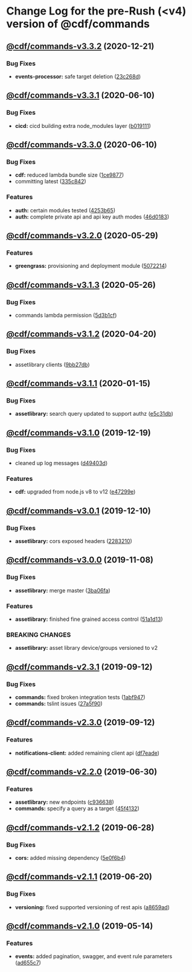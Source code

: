 # Change Log for the pre-Rush (<v4) version of @cdf/commands

## [@cdf/commands-v3.3.2](@cdf/commands-v3.3.1...@cdf/commands-v3.3.2) (2020-12-21)

### Bug Fixes

- **events-processor:** safe target deletion ([23c268d](23c268d1ca40e1b53c8d371f8fb22d0bf34c885f))

## [@cdf/commands-v3.3.1](@cdf/commands-v3.3.0...@cdf/commands-v3.3.1) (2020-06-10)

### Bug Fixes

- **cicd:** cicd building extra node_modules layer ([b019111](b019111adadea7bac04ed3aaa35254c3137615e0))

## [@cdf/commands-v3.3.0](@cdf/commands-v3.2.0...@cdf/commands-v3.3.0) (2020-06-10)

### Bug Fixes

- **cdf:** reduced lambda bundle size ([1ce9877](1ce9877878831dac78b00ddbc5589cadead19d53))
- committing latest ([335c842](335c84223ab2a860c52766559b220170a64c7c17))

### Features

- **auth:** certain modules tested ([4253b65](4253b65750e52dd962a3a42dde05626044bb79cc))
- **auth:** complete private api and api key auth modes ([46d0183](46d0183e779e21a7ad39e879481b369bec2d060f))

## [@cdf/commands-v3.2.0](@cdf/commands-v3.1.3...@cdf/commands-v3.2.0) (2020-05-29)

### Features

- **greengrass:** provisioning and deployment module ([5072214](5072214fb81a0d6a8f8641bf0f52fefb7f2ad950))

## [@cdf/commands-v3.1.3](@cdf/commands-v3.1.2...@cdf/commands-v3.1.3) (2020-05-26)

### Bug Fixes

- commands lambda permission ([5d3b1cf](5d3b1cfcd0f42cbeb22e4e1b8a9c7e4f3b423014))

## [@cdf/commands-v3.1.2](@cdf/commands-v3.1.1...@cdf/commands-v3.1.2) (2020-04-20)

### Bug Fixes

- assetlibrary clients ([9bb27db](9bb27db533330fd8cd4d12e126bdeadf66495491))

## [@cdf/commands-v3.1.1](@cdf/commands-v3.1.0...@cdf/commands-v3.1.1) (2020-01-15)

### Bug Fixes

- **assetlibrary:** search query updated to support authz ([e5c31db](e5c31db609841406d98733e62e3ed93073ffbb1f))

## [@cdf/commands-v3.1.0](@cdf/commands-v3.0.1...@cdf/commands-v3.1.0) (2019-12-19)

### Bug Fixes

- cleaned up log messages ([d49403d](d49403d11f3f73ea8c5ce061bfa790ec40cd8c13))

### Features

- **cdf:** upgraded from node.js v8 to v12 ([e47299e](e47299ee399acf6554a0845048c4fed99251c2b1))

## [@cdf/commands-v3.0.1](@cdf/commands-v3.0.0...@cdf/commands-v3.0.1) (2019-12-10)

### Bug Fixes

- **assetlibrary:** cors exposed headers ([2283210](22832101b0e22468aa97249d06baa67f044571d0))

## [@cdf/commands-v3.0.0](@cdf/commands-v2.3.1...@cdf/commands-v3.0.0) (2019-11-08)

### Bug Fixes

- **assetlibrary:** merge master ([3ba06fa](3ba06fa9fc5b264ceaed0f97ccf45fab97d57a08))

### Features

- **assetlibrary:** finished fine grained access control ([51a1d13](51a1d134ec48be2d62edc575998752ff866230bf))

### BREAKING CHANGES

- **assetlibrary:** asset library device/groups versioned to v2

## [@cdf/commands-v2.3.1](@cdf/commands-v2.3.0...@cdf/commands-v2.3.1) (2019-09-12)

### Bug Fixes

- **commands:** fixed broken integration tests ([1abf947](1abf947))
- **commands:** tslint issues ([27a5f90](27a5f90))

## [@cdf/commands-v2.3.0](@cdf/commands-v2.2.0...@cdf/commands-v2.3.0) (2019-09-12)

### Features

- **notifications-client:** added remaining client api ([df7eade](df7eade))

## [@cdf/commands-v2.2.0](@cdf/commands-v2.1.2...@cdf/commands-v2.2.0) (2019-06-30)

### Features

- **assetlibrary:** new endpoints ([c936638](c936638))
- **commands:** specify a query as a target ([45f4132](45f4132))

## [@cdf/commands-v2.1.2](@cdf/commands-v2.1.1...@cdf/commands-v2.1.2) (2019-06-28)

### Bug Fixes

- **cors:** added missing dependency ([5e0f6b4](5e0f6b4))

## [@cdf/commands-v2.1.1](@cdf/commands-v2.1.0...@cdf/commands-v2.1.1) (2019-06-20)

### Bug Fixes

- **versioning:** fixed supported versioning of rest apis ([a8659ad](a8659ad))

## [@cdf/commands-v2.1.0](@cdf/commands-v2.0.0...@cdf/commands-v2.1.0) (2019-05-14)

### Features

- **events:** added pagination, swagger, and event rule parameters ([ad655c7](ad655c7))
